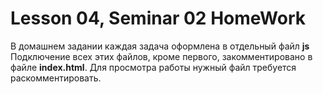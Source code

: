 # Lesson 04, Seminar 02 HomeWork

В домашнем задании каждая задача оформлена в отдельный файл **js**
Подключение всех этих файлов, кроме первого, закомментировано в файле **index.html**.
Для просмотра работы нужный файл требуется раскомментировать.
